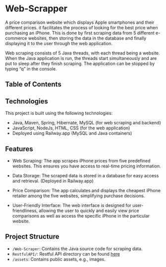 # Web-Scrapper
A price comparison website which displays Apple smartphones and their different prices.
it facilitates the process of looking for the best price when purchasing an iPhone. This is done by first scraping data from 5 different e-commerce websites, then storing the data in the database and finally displaying it to the user through the web application.



Web scraping consists of 5 Java threads, with each thread being a website. When the Java
application is run, the threads start simultaneously and are put to sleep after they finish
scraping. The application can be stopped by typing “q” in the console.

## Table of Contents


## Technologies
This project is built using the following technologies:

- Java, Maven, Spring, Hibernate, MySQL (for web scraping and backend)
- JavaScript, NodeJs, HTML, CSS (for the web application)
- Deployed using Railway.app (MySQL and Java containers)  

## Features 
* Web Scraping: The app scrapes iPhone prices from five predefined websites. This ensures you have access to real-time pricing information.

* Data Storage: The scraped data is stored in a database for easy access and retrieval. (Deployed in Railway.app)

* Price Comparison: The app calculates and displays the cheapest iPhone retailer among the five websites, simplifying purchase decisions. 

* User-Friendly Interface: The web interface is designed for user-friendliness, allowing the user to quickly and easily view price comparisons as well as access the specific iPhone in the particular website.


## Project Structure

- `/Web-Scraper`: Contains the Java source code for scraping data.
- `RestfulAPI/`: Restful API directory can be found [here](https://github.com/GurPreetSinghKaur/RestfulAPI)
- `/assets`: Contains public assets, e.g., images.  

